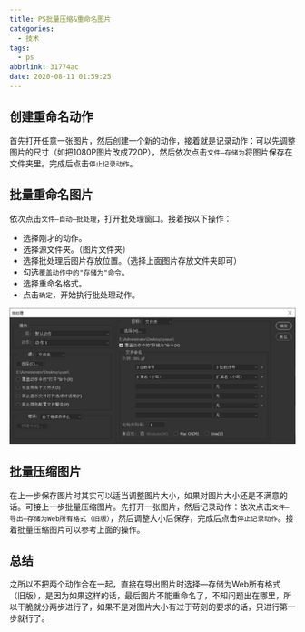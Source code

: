```yaml
---
title: PS批量压缩&重命名图片
categories:
  - 技术
tags:
  - ps
abbrlink: 31774ac
date: 2020-08-11 01:59:25
---
```


## 创建重命名动作

首先打开任意一张图片，然后创建一个新的动作，接着就是记录动作：可以先调整图片的尺寸（如把1080P图片改成720P），然后依次点击`文件—存储为`将图片保存在文件夹里。完成后点击`停止记录动作`。

## 批量重命名图片

依次点击`文件—自动—批处理`，打开批处理窗口。接着按以下操作：

+ 选择刚才的动作。
+ 选择源文件夹。（图片文件夹）
+ 选择批处理后图片存放位置。（选择上面图片存放文件夹即可）
+ 勾选`覆盖动作中的"存储为"命令`。
+ 选择重命名格式。
+ 点击`确定`，开始执行批处理动作。

![](../img/PS%E6%89%B9%E9%87%8F%E5%8E%8B%E7%BC%A9&%E9%87%8D%E5%91%BD%E5%90%8D%E5%9B%BE%E7%89%87/20200811103621.jpeg)

## 批量压缩图片

在上一步保存图片时其实可以适当调整图片大小，如果对图片大小还是不满意的话。可接上一步批量压缩图片。先打开一张图片，然后记录动作：依次点击`文件—导出—存储为Web所有格式（旧版）`，然后调整大小后保存，完成后点击`停止记录动作`。接着批量压缩图片可以参考上面的操作。

## 总结

<div class="note primary">
    <p>之所以不把两个动作合在一起，直接在导出图片时选择—存储为Web所有格式（旧版），是因为如果这样的话，最后图片不能重命名了，不知问题出在哪里，所以干脆就分两步进行了，如果不是对图片大小有过于苛刻的要求的话，只进行第一步就行了。</p>
</div>

​    

